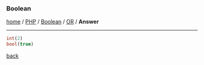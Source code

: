 ### Boolean
[home][go-home] / [PHP][go-php] / [Boolean](./index.md) / [OR](./q1.md) / **Answer**

---

```php
int(2)
bool(true)
```

[back](./q2.md)


 
[go-home]: ../../index.md
[go-php]: ../index.md
